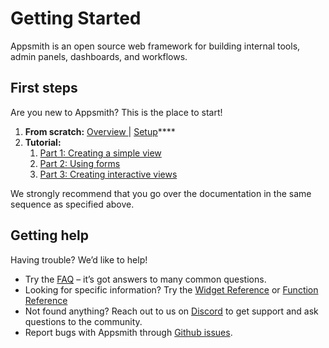 # Getting Started

Appsmith is an open source web framework for building internal tools, admin panels, dashboards, and workflows.

## First steps

Are you new to Appsmith? This is the place to start!

1. **From scratch:** [Overview ](https://docs.appsmith.com/#why-appsmith)\| [Setup](https://docs.appsmith.com/setting-up)\*\*\*\*
2. **Tutorial:** 
   1. [Part 1: Creating a simple view](https://docs.appsmith.com/part-1-creating-a-simple-view)
   2. [Part 2: Using forms](https://docs.appsmith.com/part-2-using-forms)
   3. [Part 3: Creating interactive views](https://docs.appsmith.com/part-3-creating-interactive-views) 

We strongly recommend that you go over the documentation in the same sequence as specified above. 

## Getting help

Having trouble? We’d like to help!

* Try the [FAQ](https://docs.appsmith.com/faq) – it’s got answers to many common questions.
* Looking for specific information? Try the [Widget Reference](https://docs.appsmith.com/widget-reference) or [Function Reference](https://docs.appsmith.com/function-reference)
* Not found anything? Reach out to us on [Discord](https://discord.com/invite/rBTTVJp) to get support and ask questions to the community.
* Report bugs with Appsmith through [Github issues](https://github.com/appsmithorg/appsmith/issues).




